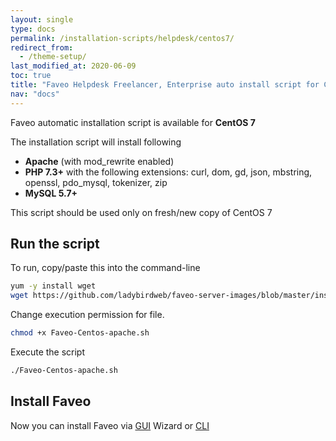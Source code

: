 ```yaml
---
layout: single
type: docs
permalink: /installation-scripts/helpdesk/centos7/
redirect_from:
  - /theme-setup/
last_modified_at: 2020-06-09
toc: true
title: "Faveo Helpdesk Freelancer, Enterprise auto install script for CentOS 7"
nav: "docs"
---
```


Faveo automatic installation script is available for <b>CentOS 7</b> 

The installation script will install following 
-   **Apache** (with mod_rewrite enabled) 
-   **PHP 7.3+** with the following extensions: curl, dom, gd, json, mbstring, openssl, pdo_mysql, tokenizer, zip
-   **MySQL 5.7+** 

This script should be used only on fresh/new copy of CentOS 7

## Run the script

To run, copy/paste this into the command-line
    
```sh
yum -y install wget
wget https://github.com/ladybirdweb/faveo-server-images/blob/master/installation-scripts/helpdesk/centos7/autoinstall.sh
```

Change execution permission for file.

```sh
chmod +x Faveo-Centos-apache.sh
```

Execute the script

```sh
./Faveo-Centos-apache.sh
```

## Install Faveo

Now you can install Faveo via [GUI](/docs/installation/installer/gui) Wizard or [CLI](/docs/installation/installer/cli)